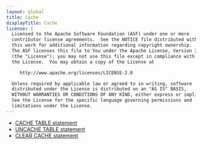 ```yaml
---
layout: global
title: Cache
displayTitle: Cache
license: |
  Licensed to the Apache Software Foundation (ASF) under one or more
  contributor license agreements.  See the NOTICE file distributed with
  this work for additional information regarding copyright ownership.
  The ASF licenses this file to You under the Apache License, Version 2.0
  (the "License"); you may not use this file except in compliance with
  the License.  You may obtain a copy of the License at

     http://www.apache.org/licenses/LICENSE-2.0

  Unless required by applicable law or agreed to in writing, software
  distributed under the License is distributed on an "AS IS" BASIS,
  WITHOUT WARRANTIES OR CONDITIONS OF ANY KIND, either express or implied.
  See the License for the specific language governing permissions and
  limitations under the License.
---
```


* [CACHE TABLE statement](sql-ref-syntax-aux-cache-cache-table.html)
* [UNCACHE TABLE statement](sql-ref-syntax-aux-cache-uncache-table.html)
* [CLEAR CACHE statement](sql-ref-syntax-aux-cache-clear-cache.html)
